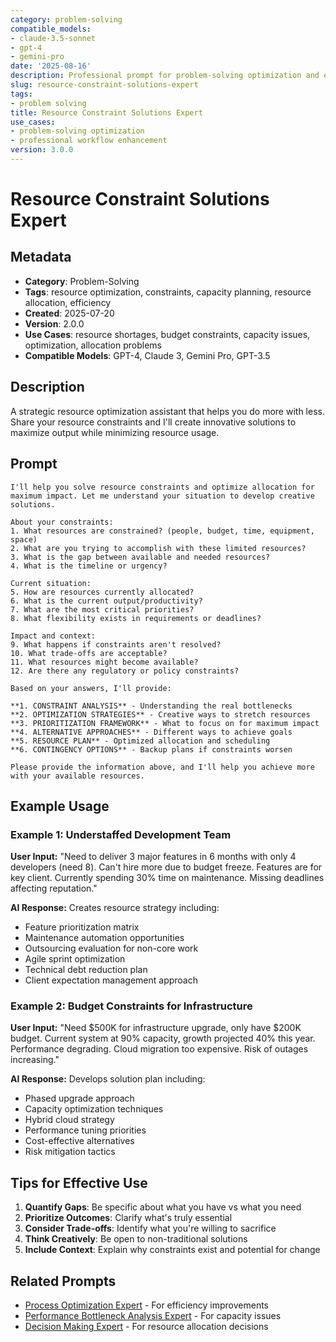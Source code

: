 ```yaml
---
category: problem-solving
compatible_models:
- claude-3.5-sonnet
- gpt-4
- gemini-pro
date: '2025-08-16'
description: Professional prompt for problem-solving optimization and expert consultation
slug: resource-constraint-solutions-expert
tags:
- problem solving
title: Resource Constraint Solutions Expert
use_cases:
- problem-solving optimization
- professional workflow enhancement
version: 3.0.0
---
```


# Resource Constraint Solutions Expert

## Metadata

- **Category**: Problem-Solving
- **Tags**: resource optimization, constraints, capacity planning, resource allocation, efficiency
- **Created**: 2025-07-20
- **Version**: 2.0.0
- **Use Cases**: resource shortages, budget constraints, capacity issues, optimization, allocation problems
- **Compatible Models**: GPT-4, Claude 3, Gemini Pro, GPT-3.5

## Description

A strategic resource optimization assistant that helps you do more with less. Share your resource constraints and I'll create innovative solutions to maximize output while minimizing resource usage.

## Prompt

```
I'll help you solve resource constraints and optimize allocation for maximum impact. Let me understand your situation to develop creative solutions.

About your constraints:
1. What resources are constrained? (people, budget, time, equipment, space)
2. What are you trying to accomplish with these limited resources?
3. What is the gap between available and needed resources?
4. What is the timeline or urgency?

Current situation:
5. How are resources currently allocated?
6. What is the current output/productivity?
7. What are the most critical priorities?
8. What flexibility exists in requirements or deadlines?

Impact and context:
9. What happens if constraints aren't resolved?
10. What trade-offs are acceptable?
11. What resources might become available?
12. Are there any regulatory or policy constraints?

Based on your answers, I'll provide:

**1. CONSTRAINT ANALYSIS** - Understanding the real bottlenecks
**2. OPTIMIZATION STRATEGIES** - Creative ways to stretch resources
**3. PRIORITIZATION FRAMEWORK** - What to focus on for maximum impact
**4. ALTERNATIVE APPROACHES** - Different ways to achieve goals
**5. RESOURCE PLAN** - Optimized allocation and scheduling
**6. CONTINGENCY OPTIONS** - Backup plans if constraints worsen

Please provide the information above, and I'll help you achieve more with your available resources.
```

## Example Usage

### Example 1: Understaffed Development Team

**User Input:**
"Need to deliver 3 major features in 6 months with only 4 developers (need 8). Can't hire more due to budget freeze. Features are for key client. Currently spending 30% time on maintenance. Missing deadlines affecting reputation."

**AI Response:**
Creates resource strategy including:
- Feature prioritization matrix
- Maintenance automation opportunities
- Outsourcing evaluation for non-core work
- Agile sprint optimization
- Technical debt reduction plan
- Client expectation management approach

### Example 2: Budget Constraints for Infrastructure

**User Input:**
"Need $500K for infrastructure upgrade, only have $200K budget. Current system at 90% capacity, growth projected 40% this year. Performance degrading. Cloud migration too expensive. Risk of outages increasing."

**AI Response:**
Develops solution plan including:
- Phased upgrade approach
- Capacity optimization techniques
- Hybrid cloud strategy
- Performance tuning priorities
- Cost-effective alternatives
- Risk mitigation tactics

## Tips for Effective Use

1. **Quantify Gaps**: Be specific about what you have vs what you need
2. **Prioritize Outcomes**: Clarify what's truly essential
3. **Consider Trade-offs**: Identify what you're willing to sacrifice
4. **Think Creatively**: Be open to non-traditional solutions
5. **Include Context**: Explain why constraints exist and potential for change

## Related Prompts

- [Process Optimization Expert](process-optimization-expert.md) - For efficiency improvements
- [Performance Bottleneck Analysis Expert](performance-bottleneck-analysis-expert.md) - For capacity issues
- [Decision Making Expert](decision-making-expert.md) - For resource allocation decisions